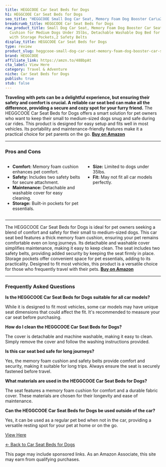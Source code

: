 ```yaml
---
title: HEGGCOOE Car Seat Beds for Dogs
h1: HEGGCOOE Car Seat Beds for Dogs
seo_title: "HEGGCOOE Small Dog Car Seat, Memory Foam Dog Booster Car\u2026"
breadcrumb_title: HEGGCOOE Car Seat Beds for Dogs
raw_product_title: Small Dog Car Seat, Memory Foam Dog Booster Car Seats with Thick
  Cushion for Medium Dogs Under 35lbs, Detachable Washable Dog Bed for Car, Pet Carseat
  with Storage Pockets,2 Safety Belts
display_title: HEGGCOOE Car Seat Beds for Dogs
type: review
product_slug: heggcooe-small-dog-car-seat-memory-foam-dog-booster-car-seats-with-thic-afdce370
brand: HEGGCOOE
affiliate_link: https://amzn.to/48BbpAt
cta_label: View Here
category: Travel & Adventure
niche: Car Seat Beds for Dogs
publish: true
stub: false
---
```


<div id="intro" class="full-width">
  <p><strong>Traveling with pets can be a delightful experience, but ensuring their safety and comfort is crucial. A reliable car seat bed can make all the difference, providing a secure and cozy spot for your furry friend.</strong> The HEGGCOOE Car Seat Beds for Dogs offers a smart solution for pet owners who want to keep their small to medium-sized dogs snug and safe during car rides. This product is designed for easy setup and fits well in most vehicles. Its portability and maintenance-friendly features make it a practical choice for pet parents on the go. <a href="https://amzn.to/48BbpAt" rel="nofollow sponsored noopener" target="_blank"><strong>Buy on Amazon</strong></a></p>
</div>

<hr />
<h3 id="pros-cons">Pros and Cons</h3>
<div class="pc-grid" style="display:grid;grid-template-columns:1fr 1fr;gap:16px;">
  <ul>
    <li><strong>Comfort:</strong> Memory foam cushion enhances pet comfort.</li>
    <li><strong>Safety:</strong> Includes two safety belts for secure attachment.</li>
    <li><strong>Maintenance:</strong> Detachable and washable cover for easy cleaning.</li>
    <li><strong>Storage:</strong> Built-in pockets for pet essentials.</li>
  </ul>
  <ul>
    <li><strong>Size:</strong> Limited to dogs under 35lbs.</li>
    <li><strong>Fit:</strong> May not fit all car models perfectly.</li>
  </ul>
</div>
<hr />

<div class="full-width">
  <p>The HEGGCOOE Car Seat Beds for Dogs is ideal for pet owners seeking a blend of comfort and safety for their small to medium-sized dogs. This car seat bed features a thick memory foam cushion, ensuring your pet remains comfortable even on long journeys. Its detachable and washable cover simplifies maintenance, making it easy to keep clean. The seat includes two safety belts, providing added security by keeping the seat firmly in place. Storage pockets offer convenient space for pet essentials, adding to its practicality. Designed to fit most vehicles, this product is a versatile choice for those who frequently travel with their pets. <a href="https://amzn.to/48BbpAt" rel="nofollow sponsored noopener" target="_blank"><strong>Buy on Amazon</strong></a></p>
</div>

<hr />
<h3 id="faqs">Frequently Asked Questions</h3>

<p><strong>Is the HEGGCOOE Car Seat Beds for Dogs suitable for all car models?</strong></p>
<p>While it is designed to fit most vehicles, some car models may have unique seat dimensions that could affect the fit. It's recommended to measure your car seat before purchasing.</p>

<p><strong>How do I clean the HEGGCOOE Car Seat Beds for Dogs?</strong></p>
<p>The cover is detachable and machine washable, making it easy to clean. Simply remove the cover and follow the washing instructions provided.</p>

<p><strong>Is this car seat bed safe for long journeys?</strong></p>
<p>Yes, the memory foam cushion and safety belts provide comfort and security, making it suitable for long trips. Always ensure the seat is securely fastened before travel.</p>

<p><strong>What materials are used in the HEGGCOOE Car Seat Beds for Dogs?</strong></p>
<p>The seat features a memory foam cushion for comfort and a durable fabric cover. These materials are chosen for their longevity and ease of maintenance.</p>

<p><strong>Can the HEGGCOOE Car Seat Beds for Dogs be used outside of the car?</strong></p>
<p>Yes, it can be used as a regular pet bed when not in the car, providing a versatile resting spot for your pet at home or on the go.</p>
<p><a class="btn" href="https://amzn.to/48BbpAt" target="_blank" rel="nofollow sponsored noopener">View Here</a></p>
<p><a href="/roundups/travel-adventure/car-seat-beds-for-dogs/">← Back to Car Seat Beds for Dogs</a></p>
<aside class="disclosure">This page may include sponsored links. As an Amazon Associate, this site may earn from qualifying purchases.</aside>
